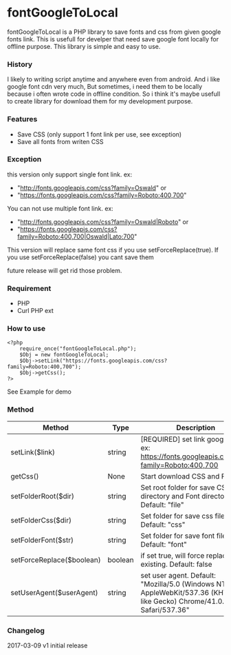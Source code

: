 # fontGoogleToLocal
fontGoogleToLocal is a PHP library to save fonts and css from given google fonts link. This is usefull for develper that need save google font locally for offline purpose. This library is simple and easy to use.

### History
I likely to writing script anytime and anywhere even from android. And i like google font cdn very much, But sometimes, i need them to be locally because i often wrote code in offline condition. So i think it's maybe usefull to create library for download them for my development purpose. 

### Features
  - Save CSS (only support 1 font link per use, see exception) 
  - Save all fonts from writen CSS

### Exception
this version only support single font link. ex:
- "http://fonts.googleapis.com/css?family=Oswald" or
- "https://fonts.googleapis.com/css?family=Roboto:400,700"

You can not use multiple font link. ex: 
- "http://fonts.googleapis.com/css?family=Oswald|Roboto" or	
- "https://fonts.googleapis.com/css?family=Roboto:400,700|Oswald|Lato:700"	

This version will replace same font css if you use setForceReplace(true). If you use setForceReplace(false) you cant save them 
	
future release will get rid those problem. 

### Requirement
  - PHP
  - Curl PHP ext

### How to use
```
<?php
    require_once("fontGoogleToLocal.php");
	$Obj = new fontGoogleToLocal;
	$Obj->setLink("https://fonts.googleapis.com/css?family=Roboto:400,700");
	$Obj->getCss();
?>
```
See Example for demo


### Method
| Method | Type | Description |
| ------ | ------ | ------ |
| setLink($link) | string | [REQUIRED] set link google font. ex: https://fonts.googleapis.com/css?family=Roboto:400,700 |
| getCss() | None | Start download CSS and Font |
| setFolderRoot($dir) | string | Set root folder for save CSS directory and Font directory. Default: "file" |
| setFolderCss($dir) | string | Set folder for save css file. Default: "css" |
| setFolderFont($str) | string | Set folder for save font file. Default: "font" |
| setForceReplace($boolean) | boolean | if set true, will force replace if file existing. Default: false |
| setUserAgent($userAgent) | string | set user agent. Default: "Mozilla/5.0 (Windows NT 6.1) AppleWebKit/537.36 (KHTML, like Gecko) Chrome/41.0.2228.0 Safari/537.36" |

### Changelog
2017-03-09 v1  initial release

